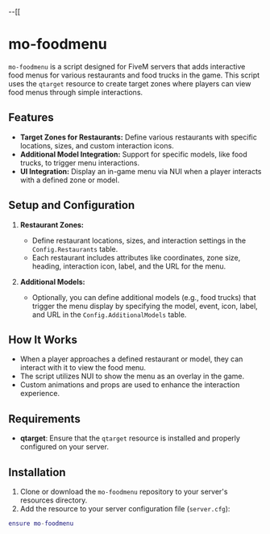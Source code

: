 --[[
# mo-foodmenu

`mo-foodmenu` is a script designed for FiveM servers that adds interactive food menus for various restaurants and food trucks in the game. This script uses the `qtarget` resource to create target zones where players can view food menus through simple interactions.

## Features

- **Target Zones for Restaurants:** Define various restaurants with specific locations, sizes, and custom interaction icons.
- **Additional Model Integration:** Support for specific models, like food trucks, to trigger menu interactions.
- **UI Integration:** Display an in-game menu via NUI when a player interacts with a defined zone or model.

## Setup and Configuration

1. **Restaurant Zones:** 
   - Define restaurant locations, sizes, and interaction settings in the `Config.Restaurants` table.
   - Each restaurant includes attributes like coordinates, zone size, heading, interaction icon, label, and the URL for the menu.

2. **Additional Models:**
   - Optionally, you can define additional models (e.g., food trucks) that trigger the menu display by specifying the model, event, icon, label, and URL in the `Config.AdditionalModels` table.

## How It Works

- When a player approaches a defined restaurant or model, they can interact with it to view the food menu.
- The script utilizes NUI to show the menu as an overlay in the game.
- Custom animations and props are used to enhance the interaction experience.

## Requirements

- **qtarget**: Ensure that the `qtarget` resource is installed and properly configured on your server.

## Installation

1. Clone or download the `mo-foodmenu` repository to your server's resources directory.
2. Add the resource to your server configuration file (`server.cfg`):

```lua
ensure mo-foodmenu
